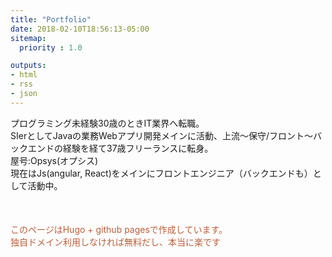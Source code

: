 ```yaml
---
title: "Portfolio"
date: 2018-02-10T18:56:13-05:00
sitemap:
  priority : 1.0

outputs:
- html
- rss
- json
---
```

<p>プログラミング未経験30歳のときIT業界へ転職。<br>SIerとしてJavaの業務Webアプリ開発メインに活動、上流～保守/フロント～バックエンドの経験を経て37歳フリーランスに転身。<br>屋号:Opsys(オプシス) <br>現在はJs(angular, React)をメインにフロントエンジニア（バックエンドも）として活動中。</p>
<p style="margin-top: 50px; color: #BD5D38">このページはHugo + github pagesで作成しています。<br>独自ドメイン利用しなければ無料だし、本当に楽です</p>